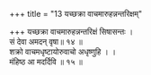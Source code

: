 +++
title = "13 यच्छक्रा वाचमारुहन्नन्तरिक्षम्"

+++
यच्छक्रा वाचमारुहन्नन्तरिक्षं सिषासन्तः ।  
सं देवा अमदन् वृषा॥ १४ ॥  
शक्रो वाचमधृष्टायोरुवाचो अधृष्णुहि । ।  
मंहिष्ठ आ मदर्दिवि ॥ १५ ॥